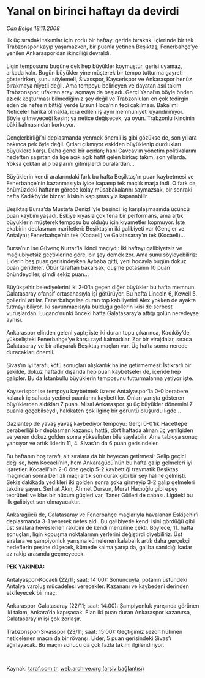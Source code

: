 # Yanal on birinci haftayı da devirdi

*Can Belge 18.11.2008*

<div class="taraf_structure_2col_1zq">
<div class="margen_n">



 <p>İlk üç sıradaki takımlar için zorlu bir haftayı geride bıraktık. İçlerinde bir tek Trabzonspor kayıp yaşamazken, bir puanla yetinen Beşiktaş, Fenerbahçe’ye yenilen Ankaraspor’dan ikinciliği devraldı. <br/><br/>Ligin temposunu bugüne dek hep büyükler koymuştur, gerisi uyamaz, arkada kalır. Bugün büyükler yine müşterek bir tempo tutturma gayreti gösterirken, şunu söylemeli, Sivasspor, Kayserispor ve Ankaraspor henüz bırakmaya niyetli değil. Ama tempoyu belirleyen ve dayatan asıl takım Trabzonspor, ufaktan arayı açmaya da başladı. Gerçi Yanal’ın böyle önden azıcık koşturması bilmediğimiz şey değil ve Trabzonluları en çok tedirgin eden de nefesin bittiği yerde Ersun Hoca’nın feci çakılması. Bakalım! Neticeler harika olmakla, icra edilen iş aynı memnuniyeti uyandırmıyor. Böyle gitmeyeceği kesin; ya netice değişecek, ya oyun. Trabzonlu ikincinin bâki kalmasından korkuyor. <br/><br/>Gençlerbirliği’ni deplasmanda yenmek önemli iş gibi gözükse de, son yıllara bakınca pek öyle değil. Çıtları çıkmıyor eskiden büyüklenip durdukları büyüklere karşı. Daha genel bir açıdan; hani Cavcav’ın yönetim politikalarını hedeften şaşırtan da lige açık açık hafif gelen birkaç takım, son yıllarda. Yoksa çoktan alıp başlarını gitmişlerdi buralardan... <br/><br/>Büyüklerin kendi aralarındaki fark bu hafta Beşiktaş’ın puan kaybetmesi ve Fenerbahçe’nin kazanmasıyla iyice kapanıp tek maçlık marja indi. O fark da, önümüzdeki haftanın görece kolay müsabakalarını saymazsak, bir sonraki hafta Kadıköy’de bizzat ikisinin kapışmasıyla kapanabilir. <br/><br/>Beşiktaş Bursa’da Mustafa Denizli’yle beşinci lig karşılaşmasında üçüncü puan kaybını yaşadı. Eskiye kıyasla çok fena bir performans, ama artık büyüklerin müşterek temposu bu olduğu için kıyametler kopmuyor. İşte ekabirin deplasman marifetleri: Beşiktaş’ın iki galibiyeti var (Gençler ve Antalya); Fenerbahçe’nin tek (Kocaeli) ve Galatasaray’ın tek (Kocaeli)... <br/><br/>Bursa’nın ise Güvenç Kurtar’la ikinci maçıydı: İki haftayı galibiyetsiz ve mağlubiyetsiz geçtiklerine göre, bir şey demek zor. Ama şunu söyleyebiliriz: Liderin beş puan gerisindeyken Aybaba gitti, yeni hocayla bugün dokuz puan gerideler. Öbür taraftan bakarsak; düşme potasının 10 puan önündeydiler, şimdi sekiz puan... <br/><br/>Büyükşehir belediyelerini iki 2-0’la geçen diğer büyükler bu hafta memnun. Galatasaray ofansif ortasahasıyla işi götürüyor. Bu hafta Lincoln 6, Kewell 5. gollerini attılar. Fenerbahçe ise duran top kabiliyetini Alex yokken de ayakta tutmayı biliyor. İki savunmacısıyla bulduğu gollerin ikisi de serbest vuruşlardan. Lugano’nunki önceki hafta Galatasaray’a attığı golün neredeyse aynısı. <br/><br/>Ankaraspor elinden geleni yaptı; işte iki duran topu çıkarınca, Kadıköy’de, yükselişteki Fenerbahçe’ye karşı zayıf kalmadılar. Zor bir virajdalar, sırada Galatasaray ve bir atlayarak Beşiktaş maçları var. Üç hafta sonra nerede duracakları önemli. <br/><br/>Sivas’ın iyi tarafı, kötü sonuçları alışkanlık haline getirmemesi: İstikrarlı bir şekilde, dokuz haftadır dışarıda hep puan kaybetseler de, içeride hep galipler. Bu da İstanbullu büyüklerin temposunu tutturmalarına yetiyor işte. <br/><br/>Kayserispor ise tempoyu kaybetmek üzere: Antalyaspor’la 0-0 berabere kalarak iç sahada yedinci puanlarını kaybettiler. Onları yarışta gösteren büyüklerden aldıkları 7 puan. Misal Ankaraspor şu üç büyükler dönemini 7 puanla geçebilseydi, hakikaten çok ilginç bir görüntü oluşurdu ligde... <br/><br/>Gaziantep de yavaş yavaş kaybediyor tempoyu: Gerçi 0-0’lık Hacettepe beraberliği bir deplasman kazancı; hattâ, dört haftada alınan üç yenilgiden ve yenen dokuz golden sonra yükselişten bile sayılabilir. Ama tabloya sonuç yansıyor ve artık liderin 11, 4. Sivas’ın da 6 puan gerisindeler. <br/><br/>Bu haftanın hoş tarafı, alt sıralara da bir heyecan getirmesi: Gelip geçici değilse, hem Kocaeli’nin, hem Ankaragücü’nün bu hafta galip gelmeleri iyi işaretler. Kocaeli’nin 2-0 öne geçip 5-2 kaybettiği travmatik Beşiktaş maçından sonra Denizli maçı artık son durak gibi bir şey haline gelmişti. Sekiz dakikada yedikleri iki golden sonra şoka girmeyip 3-2 galip gelmeleri takdire şayan. Serhat Akın, Ahmet Dursun, Murat Hacıoğlu gibi epey tecrübeli ve klas bir hücum güçleri var, Taner Gülleri de cabası. Ligdeki bu ilk galibiyet son olmayacaktır. <br/><br/>Ankaragücü de, Galatasaray ve Fenerbahçe maçlarıyla havalanan Eskişehir’i deplasmanda 3-1 yenerek nefes aldı. Bu galibiyetle kendi işini gördüğü gibi üst sıralara heveslenen rakibini de kendi menziline çekti. Böylece, 11. hafta sonuçları, ligin kopuşma noktalarının yerlerini değiştirdi diyebiliriz. Üst sıralara ve şampiyonluk yarışına kümelenen kalabalık artık daha gerçekçi hedeflerin peşine düşecek, kümede kalma yarışı da, galiba sanıldığı kadar az rakip arasında geçmeyecek. <b><br/><br/>PEK YAKINDA:</b> <br/><br/>Antalyaspor-Kocaeli (22/11; saat: 14:00): Sonuncuyla, potanın üstündeki Antalya varoluş mücadelesi verecekler. Kazananı ve kaybedeni derinden etkileyecek bir maç. <br/><br/>Ankaraspor-Galatasaray (22/11; saat: 14:00): Şampiyonluk yarışında görünen iki takım, Ankara’da kapışacak. Elan iki puan duran Ankaraspor kazanırsa, Galatasaray’ın işi çok zorlaşır. <br/><br/>Trabzonspor-Sivasspor (23/11; saat: 15:00): Geçtiğimiz sezon hükmen neticelenen maçın da bir rövanşı. Lider, 5 puan gerisindeki Sivas’ı ağırlayacak. Bu maçın sonucu da çok fazla takımı ilgilendiriyor.</p>

<br/>


<div id="taraf_not">
</div>

</div>


</div>

Kaynak: [taraf.com.tr](http://www.taraf.com.tr:80/makale/2724.htm), [web.archive.org (arşiv bağlantısı)](http://web.archive.org/web/20090302020501/http://www.taraf.com.tr:80/makale/2724.htm)
